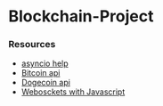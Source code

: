 # Blockchain-Project

### Resources
- [asyncio help](https://realpython.com/async-io-python/)
- [Bitcoin api](https://www.blockchain.com/api)
- [Dogecoin api](https://dogechain.info/api/websocket)
- [Webosckets with Javascript](https://medium.com/@davidgrosfeld/using-websocket-to-run-a-real-time-bitcoin-visualization-60c971ecec35)
